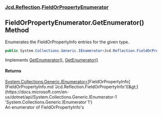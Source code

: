 ### [Jcd.Reflection](Jcd.Reflection.md 'Jcd.Reflection').[FieldOrPropertyEnumerator](FieldOrPropertyEnumerator.md 'Jcd.Reflection.FieldOrPropertyEnumerator')

## FieldOrPropertyEnumerator.GetEnumerator() Method

Enumerates the FieldOrPropertyInfo entries for the given type.

```csharp
public System.Collections.Generic.IEnumerator<Jcd.Reflection.FieldOrPropertyInfo> GetEnumerator();
```

Implements [GetEnumerator()](https://docs.microsoft.com/en-us/dotnet/api/System.Collections.Generic.IEnumerable-1.GetEnumerator 'System.Collections.Generic.IEnumerable`1.GetEnumerator'), [GetEnumerator()](https://docs.microsoft.com/en-us/dotnet/api/System.Collections.IEnumerable.GetEnumerator 'System.Collections.IEnumerable.GetEnumerator')

#### Returns

[System.Collections.Generic.IEnumerator&lt;](https://docs.microsoft.com/en-us/dotnet/api/System.Collections.Generic.IEnumerator-1 'System.Collections.Generic.IEnumerator`1')[FieldOrPropertyInfo](FieldOrPropertyInfo.md 'Jcd.Reflection.FieldOrPropertyInfo')[&gt;](https://docs.microsoft.com/en-us/dotnet/api/System.Collections.Generic.IEnumerator-1 'System.Collections.Generic.IEnumerator`1')  
An enumerator of FieldOrPropertyInfo's